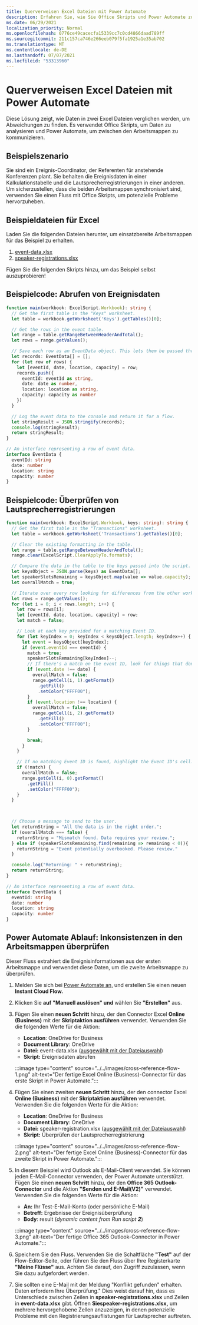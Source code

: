 ```yaml
---
title: Querverweisen Excel Dateien mit Power Automate
description: Erfahren Sie, wie Sie Office Skripts und Power Automate zum Querverweisen und Formatieren einer Excel Datei verwenden.
ms.date: 06/29/2021
localization_priority: Normal
ms.openlocfilehash: 0776ce49cacecfa15339cc7c0cd4866daad789ff
ms.sourcegitcommit: 211c157ca746e266eeb079f5fa1925a1e35ab702
ms.translationtype: MT
ms.contentlocale: de-DE
ms.lasthandoff: 07/07/2021
ms.locfileid: "53313960"
---
```

# <a name="cross-reference-excel-files-with-power-automate"></a>Querverweisen Excel Dateien mit Power Automate

Diese Lösung zeigt, wie Daten in zwei Excel Dateien verglichen werden, um Abweichungen zu finden. Es verwendet Office Skripts, um Daten zu analysieren und Power Automate, um zwischen den Arbeitsmappen zu kommunizieren.

## <a name="example-scenario"></a>Beispielszenario

Sie sind ein Ereignis-Coordinator, der Referenten für anstehende Konferenzen plant. Sie behalten die Ereignisdaten in einer Kalkulationstabelle und die Lautsprecherregistrierungen in einer anderen. Um sicherzustellen, dass die beiden Arbeitsmappen synchronisiert sind, verwenden Sie einen Fluss mit Office Skripts, um potenzielle Probleme hervorzuheben.

## <a name="sample-excel-files"></a>Beispieldateien für Excel

Laden Sie die folgenden Dateien herunter, um einsatzbereite Arbeitsmappen für das Beispiel zu erhalten.

1. <a href="event-data.xlsx">event-data.xlsx</a>
1. <a href="speaker-registrations.xlsx">speaker-registrations.xlsx</a>

Fügen Sie die folgenden Skripts hinzu, um das Beispiel selbst auszuprobieren!

## <a name="sample-code-get-event-data"></a>Beispielcode: Abrufen von Ereignisdaten

```TypeScript
function main(workbook: ExcelScript.Workbook): string {
  // Get the first table in the "Keys" worksheet.
  let table = workbook.getWorksheet('Keys').getTables()[0];

  // Get the rows in the event table.
  let range = table.getRangeBetweenHeaderAndTotal();
  let rows = range.getValues();

  // Save each row as an EventData object. This lets them be passed through Power Automate.
  let records: EventData[] = [];
  for (let row of rows) {
    let [eventId, date, location, capacity] = row;
    records.push({
      eventId: eventId as string,
      date: date as number,
      location: location as string,
      capacity: capacity as number
    })
  }

  // Log the event data to the console and return it for a flow.
  let stringResult = JSON.stringify(records);
  console.log(stringResult);
  return stringResult;
}

// An interface representing a row of event data.
interface EventData {
  eventId: string
  date: number
  location: string
  capacity: number
}
```

## <a name="sample-code-validate-speaker-registrations"></a>Beispielcode: Überprüfen von Lautsprecherregistrierungen

```TypeScript
function main(workbook: ExcelScript.Workbook, keys: string): string {
  // Get the first table in the "Transactions" worksheet.
  let table = workbook.getWorksheet('Transactions').getTables()[0];

  // Clear the existing formatting in the table.
  let range = table.getRangeBetweenHeaderAndTotal();
  range.clear(ExcelScript.ClearApplyTo.formats);

  // Compare the data in the table to the keys passed into the script.
  let keysObject = JSON.parse(keys) as EventData[];
  let speakerSlotsRemaining = keysObject.map(value => value.capacity);
  let overallMatch = true;

  // Iterate over every row looking for differences from the other worksheet.
  let rows = range.getValues();
  for (let i = 0; i < rows.length; i++) {
    let row = rows[i];
    let [eventId, date, location, capacity] = row;
    let match = false;

    // Look at each key provided for a matching Event ID.
    for (let keyIndex = 0; keyIndex < keysObject.length; keyIndex++) {
      let event = keysObject[keyIndex];
      if (event.eventId === eventId) {
        match = true;
        speakerSlotsRemaining[keyIndex]--;
        // If there's a match on the event ID, look for things that don't match and highlight them.
        if (event.date !== date) {
          overallMatch = false;
          range.getCell(i, 1).getFormat()
            .getFill()
            .setColor("FFFF00");
        }
        if (event.location !== location) {
          overallMatch = false;
          range.getCell(i, 2).getFormat()
            .getFill()
            .setColor("FFFF00");
        }

        break;
      }
    }

    // If no matching Event ID is found, highlight the Event ID's cell.
    if (!match) {
      overallMatch = false;
      range.getCell(i, 0).getFormat()
        .getFill()
        .setColor("FFFF00");
    }
  }

  

  // Choose a message to send to the user.
  let returnString = "All the data is in the right order.";
  if (overallMatch === false) {
    returnString = "Mismatch found. Data requires your review.";
  } else if (speakerSlotsRemaining.find(remaining => remaining < 0)){
    returnString = "Event potentially overbooked. Please review."
  }

  console.log("Returning: " + returnString);
  return returnString;
}

// An interface representing a row of event data.
interface EventData {
  eventId: string
  date: number
  location: string
  capacity: number
}
```

## <a name="power-automate-flow-check-for-inconsistencies-across-the-workbooks"></a>Power Automate Ablauf: Inkonsistenzen in den Arbeitsmappen überprüfen

Dieser Fluss extrahiert die Ereignisinformationen aus der ersten Arbeitsmappe und verwendet diese Daten, um die zweite Arbeitsmappe zu überprüfen.

1. Melden Sie sich bei [Power Automate an,](https://flow.microsoft.com) und erstellen Sie einen neuen **Instant Cloud Flow.**
1. Klicken Sie **auf "Manuell auslösen" und** wählen Sie **"Erstellen"** aus.
1. Fügen Sie einen **neuen Schritt** hinzu, der den Connector Excel **Online (Business)** mit der **Skriptaktion ausführen** verwendet. Verwenden Sie die folgenden Werte für die Aktion:
    * **Location**: OneDrive for Business
    * **Document Library**: OneDrive
    * **Datei:** event-data.xlsx ([ausgewählt mit der Dateiauswahl](../../testing/power-automate-troubleshooting.md#select-workbooks-with-the-file-browser-control))
    * **Skript:** Ereignisdaten abrufen

    :::image type="content" source="../../images/cross-reference-flow-1.png" alt-text="Der fertige Excel Online (Business)-Connector für das erste Skript in Power Automate.":::

1. Fügen Sie einen zweiten **neuen Schritt** hinzu, der den connector Excel **Online (Business)** mit der **Skriptaktion ausführen** verwendet. Verwenden Sie die folgenden Werte für die Aktion:
    * **Location**: OneDrive for Business
    * **Document Library**: OneDrive
    * **Datei:** speaker-registration.xlsx ([ausgewählt mit der Dateiauswahl](../../testing/power-automate-troubleshooting.md#select-workbooks-with-the-file-browser-control))
    * **Skript:** Überprüfen der Lautsprecherregistrierung

    :::image type="content" source="../../images/cross-reference-flow-2.png" alt-text="Der fertige Excel Online (Business)-Connector für das zweite Skript in Power Automate.":::
1. In diesem Beispiel wird Outlook als E-Mail-Client verwendet. Sie können jeden E-Mail-Connector verwenden, der Power Automate unterstützt. Fügen Sie einen **neuen Schritt** hinzu, der den **Office 365 Outlook-Connector** und die Aktion **"Senden und E-Mail(V2)"** verwendet. Verwenden Sie die folgenden Werte für die Aktion:
    * **An:** Ihr Test-E-Mail-Konto (oder persönliche E-Mail)
    * **Betreff:** Ergebnisse der Ereignisüberprüfung
    * **Body**: result (_dynamic content from Run script **2**_)

    :::image type="content" source="../../images/cross-reference-flow-3.png" alt-text="Der fertige Office 365 Outlook-Connector in Power Automate.":::
1. Speichern Sie den Fluss. Verwenden Sie die Schaltfläche **"Test"** auf der Flow-Editor-Seite, oder führen Sie den Fluss über Ihre Registerkarte **"Meine Flüsse"** aus. Achten Sie darauf, den Zugriff zuzulassen, wenn Sie dazu aufgefordert werden.
1. Sie sollten eine E-Mail mit der Meldung "Konflikt gefunden" erhalten. Daten erfordern Ihre Überprüfung." Dies weist darauf hin, dass es Unterschiede zwischen Zeilen in **speaker-registrations.xlsx** und Zeilen in **event-data.xlsx** gibt. Öffnen **Siespeaker-registrations.xlsx,** um mehrere hervorgehobene Zellen anzuzeigen, in denen potenzielle Probleme mit den Registrierungsauflistungen für Lautsprecher auftreten.
